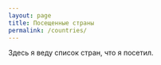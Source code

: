 ```yaml
---
layout: page
title: Посещенные страны
permalink: /countries/
---
```


Здесь я веду список стран, что я посетил.
